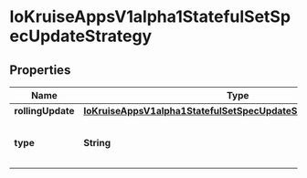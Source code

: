 
# IoKruiseAppsV1alpha1StatefulSetSpecUpdateStrategy

## Properties
Name | Type | Description | Notes
------------ | ------------- | ------------- | -------------
**rollingUpdate** | [**IoKruiseAppsV1alpha1StatefulSetSpecUpdateStrategyRollingUpdate**](IoKruiseAppsV1alpha1StatefulSetSpecUpdateStrategyRollingUpdate.md) |  |  [optional]
**type** | **String** | Type indicates the type of the StatefulSetUpdateStrategy. Default is RollingUpdate. |  [optional]



